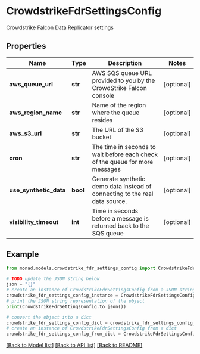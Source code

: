 # CrowdstrikeFdrSettingsConfig

Crowdstrike Falcon Data Replicator settings

## Properties

Name | Type | Description | Notes
------------ | ------------- | ------------- | -------------
**aws_queue_url** | **str** | AWS SQS queue URL provided to you by the CrowdStrike Falcon console | [optional] 
**aws_region_name** | **str** | Name of the region where the queue resides | [optional] 
**aws_s3_url** | **str** | The URL of the S3 bucket | [optional] 
**cron** | **str** | The time in seconds to wait before each check of the queue for more messages | [optional] 
**use_synthetic_data** | **bool** | Generate synthetic demo data instead of connecting to the real data source. | [optional] 
**visibility_timeout** | **int** | Time in seconds before a message is returned back to the SQS queue | [optional] 

## Example

```python
from monad.models.crowdstrike_fdr_settings_config import CrowdstrikeFdrSettingsConfig

# TODO update the JSON string below
json = "{}"
# create an instance of CrowdstrikeFdrSettingsConfig from a JSON string
crowdstrike_fdr_settings_config_instance = CrowdstrikeFdrSettingsConfig.from_json(json)
# print the JSON string representation of the object
print(CrowdstrikeFdrSettingsConfig.to_json())

# convert the object into a dict
crowdstrike_fdr_settings_config_dict = crowdstrike_fdr_settings_config_instance.to_dict()
# create an instance of CrowdstrikeFdrSettingsConfig from a dict
crowdstrike_fdr_settings_config_from_dict = CrowdstrikeFdrSettingsConfig.from_dict(crowdstrike_fdr_settings_config_dict)
```
[[Back to Model list]](../README.md#documentation-for-models) [[Back to API list]](../README.md#documentation-for-api-endpoints) [[Back to README]](../README.md)


